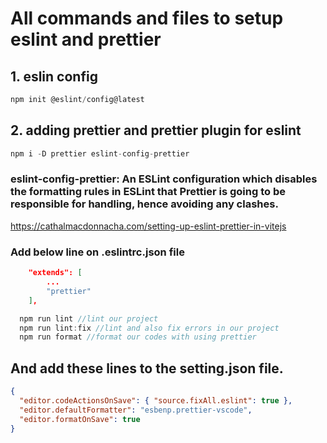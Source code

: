 # All commands and files to setup eslint and prettier

## 1. eslin config

```javascript
npm init @eslint/config@latest
```

## 2. adding prettier and prettier plugin for eslint

```javascript
npm i -D prettier eslint-config-prettier
```

### **eslint-config-prettier:** An ESLint configuration which disables the formatting rules in ESLint that Prettier is going to be responsible for handling, hence avoiding any clashes.

https://cathalmacdonnacha.com/setting-up-eslint-prettier-in-vitejs

### Add below line on .eslintrc.json file

```json
    "extends": [
        ...
        "prettier"
    ],
```

```javascript
  npm run lint //lint our project
  npm run lint:fix //lint and also fix errors in our project
  npm run format //format our codes with using prettier
```

## And add these lines to the setting.json file.

```json
{
  "editor.codeActionsOnSave": { "source.fixAll.eslint": true },
  "editor.defaultFormatter": "esbenp.prettier-vscode",
  "editor.formatOnSave": true
}
```
